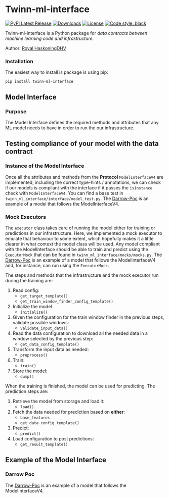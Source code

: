 # Twinn-ml-interface

[![PyPI Latest Release](https://img.shields.io/pypi/v/twinn-ml-interface.svg)](https://pypi.org/project/twinn-ml-interface/)
[![Downloads](https://static.pepy.tech/personalized-badge/twinn-ml-interface?period=month&units=international_system&left_color=black&right_color=orange&left_text=PyPI%20downloads%20per%20month)](https://pepy.tech/project/twinn-ml-interface)
[![License](https://img.shields.io/pypi/l/twinn-ml-interface.svg)](https://github.com/RoyalHaskoningDHV/twinn-ml-interface/blob/main/LICENSE)
[![Code style: black](https://img.shields.io/badge/code%20style-black-000000.svg)](https://github.com/psf/black)

Twinn-ml-interface is a Python package for *data contracts between machine learning code and infrastructure*.

Author: [Royal HaskoningDHV](https://global.royalhaskoningdhv.com/)



### Installation

The easiest way to install is package is using pip:
```
pip install twinn-ml-interface
```

## Model Interface

### Purpose

The Model Interface defines the required methods and attributes that any ML model needs to have in order to run the our infrastructure.

## Testing compliance of your model with the data contract
### Instance of the Model Interface

Once all the attributes and methods from the __Protocol__ `ModelInterfaceV4` are implemented, including the correct type-hints / annotations, we can check if our models is compliant with the interface if it passes the `isinstance` check with `ModelInterfaceV4`. You can find a base test in `twinn_ml_interface/interface/model_test.py`. The [Darrow-Poc](https://github.com/RoyalHaskoningDHV/darrow-poc) is an example of a model that follows the ModelInterfaceV4.

### Mock Executors

The `executor` class takes care of running the model either for training or predictions in our infrastructure. Here, we implemented a mock executor to emulate that behaviour to some extent, which hopefully makes it a little clearer in what context the model class will be used. Any model compliant with the ModelInterface should be able to train and predict using the `ExecutorMock` that can be found in `twinn_ml_interface/mocks/mocks.py`. The [Darrow-Poc](https://github.com/RoyalHaskoningDHV/darrow-poc) is an example of a model that follows the ModelInterfaceV4 and, for instance, can run using the `ExecutorMock`.

The steps and methods that the infrastructure and the mock executor run during the training are:
1. Read config:
    - `get_target_template()`
    - `get_train_window_finder_config_template()`
2. Initialize the model
    - `initialize()`
3. Given the configuration for the train window finder in the previous steps, validate possible windows:
    - `validate_input_data()`
4. Read the data configuration to download all the needed data in a window selected by the previous step:
    - `get_data_config_template()`
5. Transform the input data as needed:
    - `preprocess()`
6. Train:
    - `train()`
7. Store the model:
    - `dump()`

When the training is finished, the model can be used for predicting. The prediction steps are:
1. Retrieve the model from storage and load it:
    - `load()`
2. Fetch the data needed for prediction based on **either**:
    -  `base_features`
    - `get_data_config_template()`
3. Predict:
    - `predict()`
4. Load configuration to post predictions:
    - `get_result_template()`


## Example of the Model Interface
### Darrow Poc
The [Darrow-Poc](https://github.com/RoyalHaskoningDHV/darrow-poc) is an example of a model that follows the ModelInterfaceV4.